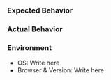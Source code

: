 
### Expected Behavior


### Actual Behavior





### Environment
- OS: Write here
- Browser & Version: Write here